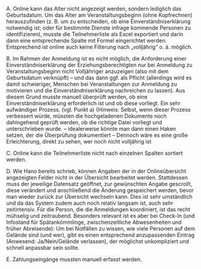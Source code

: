 A. Online kann das Alter nicht angezeigt werden, sondern lediglich das Geburtsdatum. Um das Alter am Veranstaltungsbeginn (ohne Kopfrechnen) herauszufinden (z. B. um zu entscheiden, ob eine Einverständniserklärung notwendig ist; oder für bestimmte Dienste infrage kommende Personen zu identifizieren), musste die Teilnehmerliste als Excel exportiert und darin dann eine entsprechende Spalte mit Formel eingerichtet werden. Entsprechend ist online auch keine Filterung nach „volljährig“ o. ä. möglich.

B. Im Rahmen der Anmeldung ist es nicht möglich, die Anforderung einer Einverständniserklärung der Erziehungsberechtigten nur bei Anmeldung zu Veranstaltungsbeginn nicht Volljähriger anzuzeigen (also mit dem Geburtsdatum verknüpft) – und das dann ggf. als Pflicht (allerdings wird es damit schwieriger, Menschen bei Veranstaltungen zur Anmeldung zu motivieren und die Einverständniserklärung nachreichen zu lassen). Aus diesem Grund musste manuell überprüft werden, ob eine Einverständniserklärung erforderlich ist und ob diese vorliegt. Ein sehr aufwändiger Prozess. (vgl. Punkt a) {Hinweis: Selbst, wenn dieser Prozess verbessert würde, müssten die hochgeladenen Dokumente noch dahingehend geprüft werden, ob die richtige Datei vorliegt und unterschrieben wurde. – idealerweise könnte man dann einen Haken setzen, der die Überprüfung dokumentiert – Dennoch wäre es eine große Erleichterung, direkt zu sehen, wer noch nicht volljährig ist

C. Online kann die Teilnehmerliste nicht nach einzelnen Spalten sortiert werden.

D. Wie Hano bereits schrieb, können Angaben der in der Onlineübersicht angezeigten Felder nicht in der Übersicht bearbeitet werden. Stattdessen muss der jeweilige Datensatz geöffnet, zur gewünschten Angabe gescrollt, diese verändert und anschließend die Änderung gespeichert werden, bevor man wieder zurück zur Übersicht wechseln kann. Dies ist sehr umständlich und da das System zudem auch noch relativ langsam ist, auch sehr zeitintensiv. Für die Person, die die Anmeldungen koordiniert, ist das recht mühselig und zeitraubend. Besonders relevant ist es aber bei Check-In (und Infostand für Spätankömmlinge, zwischenzeitliche Abwesenheiten und früher Abreisende): Um bei Notfällen zu wissen, wie viele Personen auf dem Gelände sind (und wer), gibt es einen entsprechend anzupassenden Eintrag (Anwesend: Ja/Nein/Gelände verlassen), der möglichst unkompliziert und schnell anpassbar sein sollte.

E. Zahlungseingänge mussten manuell erfasst werden.